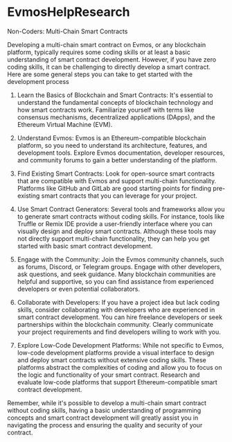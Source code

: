 # EvmosHelpResearch
Non-Coders: Multi-Chain Smart Contracts

Developing a multi-chain smart contract on Evmos, or any blockchain platform, typically requires some coding skills or at least a basic understanding of smart contract development. However, if you have zero coding skills, it can be challenging to directly develop a smart contract. Here are some general steps you can take to get started with the development process

1. Learn the Basics of Blockchain and Smart Contracts:
   It's essential to understand the fundamental concepts of blockchain technology and how smart contracts work. Familiarize yourself with terms like consensus mechanisms, decentralized applications (DApps), and the Ethereum Virtual Machine (EVM).

2. Understand Evmos:
   Evmos is an Ethereum-compatible blockchain platform, so you need to understand its architecture, features, and development tools. Explore Evmos documentation, developer resources, and community forums to gain a better understanding of the platform.

3. Find Existing Smart Contracts:
   Look for open-source smart contracts that are compatible with Evmos and support multi-chain functionality. Platforms like GitHub and GitLab are good starting points for finding pre-existing smart contracts that you can leverage for your project.

4. Use Smart Contract Generators:
   Several tools and frameworks allow you to generate smart contracts without coding skills. For instance, tools like Truffle or Remix IDE provide a user-friendly interface where you can visually design and deploy smart contracts. Although these tools may not directly support multi-chain functionality, they can help you get started with basic smart contract development.

5. Engage with the Community:
   Join the Evmos community channels, such as forums, Discord, or Telegram groups. Engage with other developers, ask questions, and seek guidance. Many blockchain communities are helpful and supportive, so you can find assistance from experienced developers or even potential collaborators.

6. Collaborate with Developers:
   If you have a project idea but lack coding skills, consider collaborating with developers who are experienced in smart contract development. You can hire freelance developers or seek partnerships within the blockchain community. Clearly communicate your project requirements and find developers willing to work with you.

7. Explore Low-Code Development Platforms:
   While not specific to Evmos, low-code development platforms provide a visual interface to design and deploy smart contracts without extensive coding skills. These platforms abstract the complexities of coding and allow you to focus on the logic and functionality of your smart contract. Research and evaluate low-code platforms that support Ethereum-compatible smart contract development.

Remember, while it's possible to develop a multi-chain smart contract without coding skills, having a basic understanding of programming concepts and smart contract development will greatly assist you in navigating the process and ensuring the quality and security of your contract.
